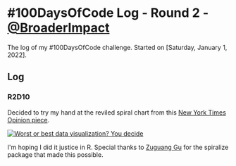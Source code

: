 # #100DaysOfCode Log - Round 2 - [@BroaderImpact](https://twitter.com/BroaderImpact)

The log of my #100DaysOfCode challenge. Started on [Saturday, January 1, 2022].

## Log

<!-- 
### R2D1 
Started a Weather App. Worked on the draft layout of the app, struggled with OpenWeather API http://www.example.com

### R2D2
-->
### R2D10
Decided to try my hand at the reviled spiral chart from this [New York Times Opinion piece](https://www.nytimes.com/2022/01/06/opinion/omicron-covid-us.html).

[![Worst or best data visualization? You decide](/Users/christineamuzie/Documents/GitHub/100-days-of-code/img/spiral-graph.png "Spiral Graph of COVID-19 Cases, United States")](https://www.nytimes.com/2022/01/06/opinion/omicron-covid-us.html)

I'm hoping I did it justice in R. Special thanks to [Zuguang Gu](https://github.com/jokergoo) for the spiralize package that made this possible.